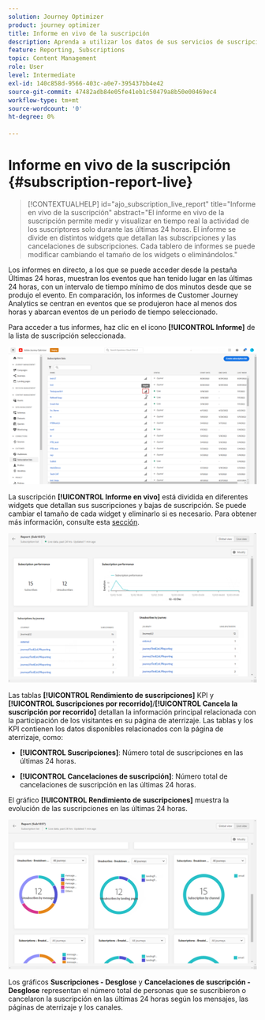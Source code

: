 ```yaml
---
solution: Journey Optimizer
product: journey optimizer
title: Informe en vivo de la suscripción
description: Aprenda a utilizar los datos de sus servicios de suscripción con el informe de suscripción en directo
feature: Reporting, Subscriptions
topic: Content Management
role: User
level: Intermediate
exl-id: 140c858d-9566-403c-a0e7-395437bb4e42
source-git-commit: 47482adb84e05fe41eb1c50479a8b50e00469ec4
workflow-type: tm+mt
source-wordcount: '0'
ht-degree: 0%

---
```


# Informe en vivo de la suscripción {#subscription-report-live}

>[!CONTEXTUALHELP]
>id="ajo_subscription_live_report"
>title="Informe en vivo de la suscripción"
>abstract="El informe en vivo de la suscripción permite medir y visualizar en tiempo real la actividad de los suscriptores solo durante las últimas 24 horas. El informe se divide en distintos widgets que detallan las subscripciones y las cancelaciones de subscripciones. Cada tablero de informes se puede modificar cambiando el tamaño de los widgets o eliminándolos."

Los informes en directo, a los que se puede acceder desde la pestaña Últimas 24 horas, muestran los eventos que han tenido lugar en las últimas 24 horas, con un intervalo de tiempo mínimo de dos minutos desde que se produjo el evento. En comparación, los informes de Customer Journey Analytics se centran en eventos que se produjeron hace al menos dos horas y abarcan eventos de un periodo de tiempo seleccionado.

Para acceder a tus informes, haz clic en el icono **[!UICONTROL Informe]** de la lista de suscripción seleccionada.

![](assets/subscription_report_7.png)

La suscripción **[!UICONTROL Informe en vivo]** está dividida en diferentes widgets que detallan sus suscripciones y bajas de suscripción. Se puede cambiar el tamaño de cada widget y eliminarlo si es necesario. Para obtener más información, consulte esta [sección](live-report.md).

![](assets/subscription_report_3.png)

Las tablas **[!UICONTROL Rendimiento de suscripciones]** KPI y **[!UICONTROL Suscripciones por recorrido]**/**[!UICONTROL Cancela la suscripción por recorrido]** detallan la información principal relacionada con la participación de los visitantes en su página de aterrizaje. Las tablas y los KPI contienen los datos disponibles relacionados con la página de aterrizaje, como:

* **[!UICONTROL Suscripciones]**: Número total de suscripciones en las últimas 24 horas.

* **[!UICONTROL Cancelaciones de suscripción]**: Número total de cancelaciones de suscripción en las últimas 24 horas.

El gráfico **[!UICONTROL Rendimiento de suscripciones]** muestra la evolución de las suscripciones en las últimas 24 horas.

![](assets/subscription_report_4.png)

Los gráficos **Suscripciones - Desglose** y **Cancelaciones de suscripción - Desglose** representan el número total de personas que se suscribieron o cancelaron la suscripción en las últimas 24 horas según los mensajes, las páginas de aterrizaje y los canales.
